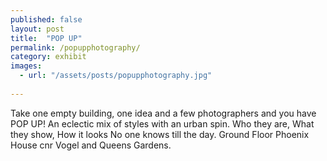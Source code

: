 ```yaml
---
published: false
layout: post
title:  "POP UP"
permalink: /popupphotography/
category: exhibit
images: 
  - url: "/assets/posts/popupphotography.jpg"
  
---
```


Take one empty building, one idea and a few photographers and you have POP UP!
An eclectic mix of styles with an urban spin. Who they are, What they show, How it looks No one knows till the day. Ground Floor Phoenix House cnr Vogel and Queens Gardens.